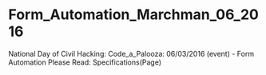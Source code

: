 # Form_Automation_Marchman_06_2016
National Day of Civil Hacking: Code_a_Palooza: 06/03/2016 (event) - Form Automation
 Please Read: Specifications(Page)
